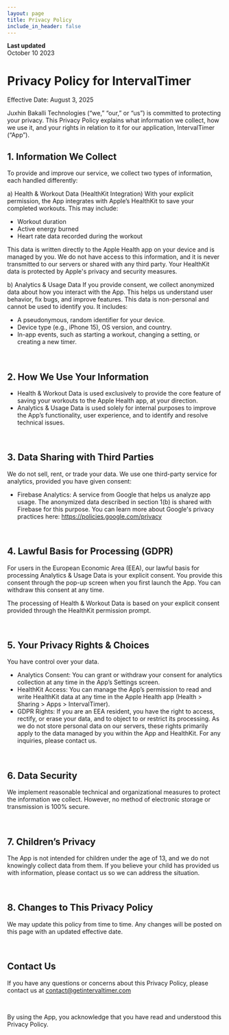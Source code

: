 ```yaml
---
layout: page
title: Privacy Policy
include_in_header: false
---
```


**Last updated**  
October 10 2023

# Privacy Policy for IntervalTimer

Effective Date: August 3, 2025

Juxhin Bakalli Technologies (“we,” “our,” or “us”) is committed to protecting your
privacy. This Privacy Policy explains what information we collect, how we use it, and
your rights in relation to it for our application, IntervalTimer (“App”).

## 1. Information We Collect
To provide and improve our service, we collect two types of information, each handled
differently:

a) Health & Workout Data (HealthKit Integration)
With your explicit permission, the App integrates with Apple’s HealthKit to save your
completed workouts. This may include:
- Workout duration
- Active energy burned
- Heart rate data recorded during the workout

This data is written directly to the Apple Health app on your device and is managed by
you. We do not have access to this information, and it is never transmitted to our 
servers or shared with any third party. Your HealthKit data is protected by Apple's
privacy and security measures.

b) Analytics & Usage Data
If you provide consent, we collect anonymized data about how you interact with the App.
This helps us understand user behavior, fix bugs, and improve features. This data is
non-personal and cannot be used to identify you. It includes:
- A pseudonymous, random identifier for your device.
- Device type (e.g., iPhone 15), OS version, and country.
- In-app events, such as starting a workout, changing a setting, or creating a new
timer.

<br>

## 2. How We Use Your Information
- Health & Workout Data is used exclusively to provide the core feature of saving your
workouts to the Apple Health app, at your direction.
- Analytics & Usage Data is used solely for internal purposes to improve the App’s
functionality, user experience, and to identify and resolve technical issues.

<br>

## 3. Data Sharing with Third Parties
We do not sell, rent, or trade your data. We use one third-party service for analytics,
provided you have given consent:

- Firebase Analytics: A service from Google that helps us analyze app usage. The
anonymized data described in section 1(b) is shared with Firebase for this purpose. You
can learn more about Google's privacy practices here:
https://policies.google.com/privacy

<br>

## 4. Lawful Basis for Processing (GDPR)
For users in the European Economic Area (EEA), our lawful basis for processing Analytics
& Usage Data is your explicit consent. You provide this consent through the pop-up
screen when you first launch the App. You can withdraw this consent at any time.

The processing of Health & Workout Data is based on your explicit consent provided
through the HealthKit permission prompt.

<br>

## 5. Your Privacy Rights & Choices
You have control over your data.
- Analytics Consent: You can grant or withdraw your consent for analytics collection at
any time in the App’s Settings screen.
- HealthKit Access: You can manage the App’s permission to read and write HealthKit data
at any time in the Apple Health app (Health > Sharing > Apps > IntervalTimer).
- GDPR Rights: If you are an EEA resident, you have the right to access, rectify, or
erase your data, and to object to or restrict its processing. As we do not store
personal data on our servers, these rights primarily apply to the data managed by you
within the App and HealthKit. For any inquiries, please contact us.

<br>

## 6. Data Security
We implement reasonable technical and organizational measures to protect the information
we collect. However, no method of electronic storage or transmission is 100% secure.

<br>

## 7. Children’s Privacy
The App is not intended for children under the age of 13, and we do not knowingly
collect data from them. If you believe your child has provided us with information,
please contact us so we can address the situation.

<br>

## 8. Changes to This Privacy Policy
We may update this policy from time to time. Any changes will be posted on this page
with an updated effective date.

<br>

## Contact Us
If you have any questions or concerns about this Privacy Policy, please contact us at contact@getintervaltimer.com

<br>

By using the App, you acknowledge that you have read and understood this Privacy Policy.
